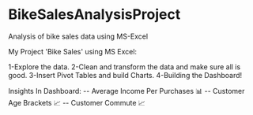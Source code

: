 # BikeSalesAnalysisProject
Analysis of bike sales data using MS-Excel

My Project 'Bike Sales' using MS Excel:
	
1-Explore the data.
2-Clean and transform the data and make sure all is good.
3-Insert Pivot Tables and build Charts.
4-Building the Dashboard!

Insights In Dashboard:
-- Average Income Per Purchases 📊
-- Customer Age Brackets 📈
-- Customer Commute 📈
